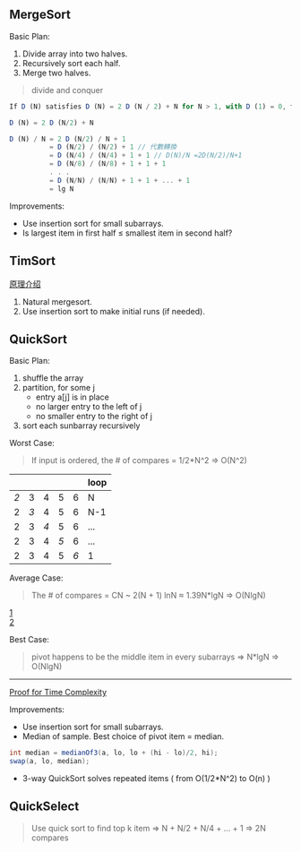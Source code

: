 ## MergeSort

Basic Plan:
1. Divide array into two halves.
2. Recursively sort each half.
3. Merge two halves.

> divide and conquer

```js
If D (N) satisfies D (N) = 2 D (N / 2) + N for N > 1, with D (1) = 0, then D (N) = N lg N.

D (N) = 2 D (N/2) + N

D (N) / N = 2 D (N/2) / N + 1
          = D (N/2) / (N/2) + 1 // 代數轉換
          = D (N/4) / (N/4) + 1 + 1 // D(N)/N =2D(N/2)/N+1
          = D (N/8) / (N/8) + 1 + 1 + 1
          . . .
          = D (N/N) / (N/N) + 1 + 1 + ... + 1
          = lg N
```

Improvements:

* Use insertion sort for small subarrays.
* Is largest item in first half ≤ smallest item in second half?

## TimSort 

[原理介绍](https://blog.csdn.net/zhongyangzhong/article/details/8184707)

1. Natural mergesort.
2. Use insertion sort to make initial runs (if needed).

## QuickSort

Basic Plan:
1. shuffle the array
2. partition, for some j 
    - entry a[j] is in place
    - no larger entry to the left of j
    - no smaller entry to the right of j
3. sort each sunbarray recursively


Worst Case:
> If input is ordered, the # of compares = 1/2*N^2 => O(N^2)

|     |     |     |     |     | loop |
|-----|-----|-----|-----|-----|------|
| *2* | 3   | 4   | 5   | 6   | N    |
| 2   | *3* | 4   | 5   | 6   | N-1  |
| 2   | 3   | *4* | 5   | 6   | ...  |
| 2   | 3   | 4   | *5* | 6   | ...  |
| 2   | 3   | 4   | 5   | *6* | 1    |


Average Case:
> The # of compares = CN ~ 2(N + 1) lnN ≈ 1.39N*lgN => O(NlgN)

[1](https://imgur.com/wU5jrkh) <br>
[2](https://imgur.com/JlH2zCq)

Best Case:
> pivot happens to be the middle item in every subarrays => N*lgN => O(NlgN)
---
[Proof for Time Complexity](https://www.khanacademy.org/computing/computer-science/algorithms/quick-sort/a/analysis-of-quicksort)

Improvements:

* Use insertion sort for small subarrays.
* Median of sample. Best choice of pivot item = median.
```java
int median = medianOf3(a, lo, lo + (hi - lo)/2, hi);
swap(a, lo, median);
```
* 3-way QuickSort solves repeated items ( from O(1/2*N^2) to O(n) )


## QuickSelect
> Use quick sort to find top k item => N + N/2 + N/4 + ... + 1 => 2N compares
